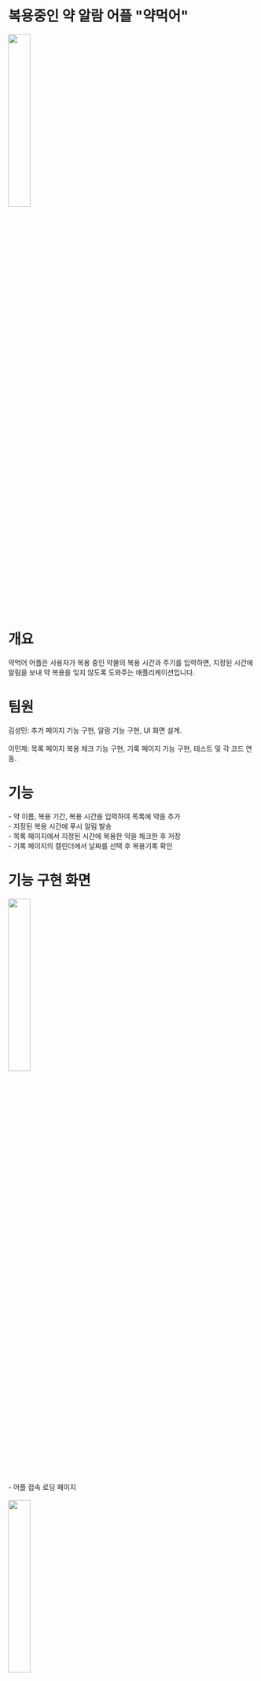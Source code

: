 <h1>복용중인 약 알람 어플 "약먹어"</h1>
<img src="https://github.com/user-attachments/assets/4eedb719-9bcf-4d45-8a5c-e1a5dc1d1f00" width="30%" height = "30%"/>
<h1>개요</h1>
약먹어 어플은 사용자가 복용 중인 약물의 복용 시간과 주기를 입력하면, 지정된 시간에 알림을 보내 약 복용을 잊지 않도록 도와주는 애플리케이션입니다.<br>

<h1>팀원</h1>
김성민: 추가 페이지 기능 구현, 알람 기능 구현, UI 화면 설계.<br><br>
이민제: 목록 페이지 복용 체크 기능 구현, 기록 페이지 기능 구현, 테스트 및 각 코드 연동.<br>

<h1>기능</h1>
- 약 이름, 복용 기간, 복용 시간을 입력하여 목록에 약을 추가<br>
- 지정된 복용 시간에 푸시 알림 발송<br>
- 목록 페이지에서 지정된 시간에 복용한 약을 체크한 후 저장<br>
- 기록 페이지의 캘린더에서 날짜를 선택 후 복용기록 확인 <br>

<h1>기능 구현 화면</h1>
<img src="https://github.com/user-attachments/assets/5d8d718b-aac6-478d-ba9c-c6040a69272c" width="30%" height = "30%"/><br><br>
- 어플 접속 로딩 페이지<br><br>
<img src="https://github.com/user-attachments/assets/5613f865-b956-4275-9423-fdb7791e565e" width="30%" height = "30%"/><br><br>
- 약을 추가할 수 있는 추가 페이지<br><br>
<img src="https://github.com/user-attachments/assets/067b1a1e-618f-4500-84d3-2313f2713474" width="30%" height = "30%"/><br><br>
- 어플의 첫 화면인 목록페이지<br><br>
<img src="https://github.com/user-attachments/assets/4202a702-9dab-4666-90cd-6ccd079808ae" width="30%" height = "30%"/><br><br>
- '복용 완료' 버튼을 클릭 후 하단에 '복용완료기록' 버튼을 클릭하면 복약기록이 저장된다.<br><br>
<img src="https://github.com/user-attachments/assets/b9645a7b-b154-45d6-afba-36cacf4ada6a" width="30%" height = "30%"/><br><br>
- 날짜를 선택하여 복약 기록 확인<br><br>
<img src="https://github.com/user-attachments/assets/c9b3630e-32fd-47ff-a0e2-ca6337958f28" width="30%" height = "30%"/><br><br>
- 지정한 시간이 되면 푸시 알림 <br><br>
<img src="https://github.com/user-attachments/assets/6b255968-fcf2-4bdf-80e0-9398da686cad" width="30%" height = "30%"/><br><br>
- 어플의 하단에 편리한 페이지간 이동을 위한 탭 네비게이션 <br><br>

